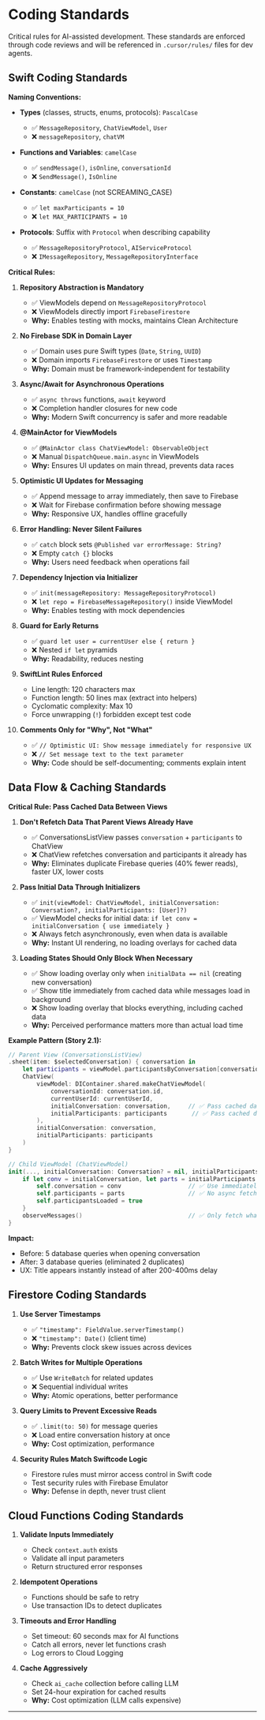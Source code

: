 # Coding Standards

Critical rules for AI-assisted development. These standards are enforced through code reviews and will be referenced in `.cursor/rules/` files for dev agents.

## Swift Coding Standards

**Naming Conventions:**

- **Types** (classes, structs, enums, protocols): `PascalCase`
  - ✅ `MessageRepository`, `ChatViewModel`, `User`
  - ❌ `messageRepository`, `chatVM`

- **Functions and Variables**: `camelCase`
  - ✅ `sendMessage()`, `isOnline`, `conversationId`
  - ❌ `SendMessage()`, `IsOnline`

- **Constants**: `camelCase` (not SCREAMING_CASE)
  - ✅ `let maxParticipants = 10`
  - ❌ `let MAX_PARTICIPANTS = 10`

- **Protocols**: Suffix with `Protocol` when describing capability
  - ✅ `MessageRepositoryProtocol`, `AIServiceProtocol`
  - ❌ `IMessageRepository`, `MessageRepositoryInterface`

**Critical Rules:**

1. **Repository Abstraction is Mandatory**
   - ✅ ViewModels depend on `MessageRepositoryProtocol`
   - ❌ ViewModels directly import `FirebaseFirestore`
   - **Why:** Enables testing with mocks, maintains Clean Architecture

2. **No Firebase SDK in Domain Layer**
   - ✅ Domain uses pure Swift types (`Date`, `String`, `UUID`)
   - ❌ Domain imports `FirebaseFirestore` or uses `Timestamp`
   - **Why:** Domain must be framework-independent for testability

3. **Async/Await for Asynchronous Operations**
   - ✅ `async throws` functions, `await` keyword
   - ❌ Completion handler closures for new code
   - **Why:** Modern Swift concurrency is safer and more readable

4. **@MainActor for ViewModels**
   - ✅ `@MainActor class ChatViewModel: ObservableObject`
   - ❌ Manual `DispatchQueue.main.async` in ViewModels
   - **Why:** Ensures UI updates on main thread, prevents data races

5. **Optimistic UI Updates for Messaging**
   - ✅ Append message to array immediately, then save to Firebase
   - ❌ Wait for Firebase confirmation before showing message
   - **Why:** Responsive UX, handles offline gracefully

6. **Error Handling: Never Silent Failures**
   - ✅ `catch` block sets `@Published var errorMessage: String?`
   - ❌ Empty `catch {}` blocks
   - **Why:** Users need feedback when operations fail

7. **Dependency Injection via Initializer**
   - ✅ `init(messageRepository: MessageRepositoryProtocol)`
   - ❌ `let repo = FirebaseMessageRepository()` inside ViewModel
   - **Why:** Enables testing with mock dependencies

8. **Guard for Early Returns**
   - ✅ `guard let user = currentUser else { return }`
   - ❌ Nested `if let` pyramids
   - **Why:** Readability, reduces nesting

9. **SwiftLint Rules Enforced**
   - Line length: 120 characters max
   - Function length: 50 lines max (extract into helpers)
   - Cyclomatic complexity: Max 10
   - Force unwrapping (`!`) forbidden except test code

10. **Comments Only for "Why", Not "What"**
    - ✅ `// Optimistic UI: Show message immediately for responsive UX`
    - ❌ `// Set message text to the text parameter`
    - **Why:** Code should be self-documenting; comments explain intent

## Data Flow & Caching Standards

**Critical Rule: Pass Cached Data Between Views**

1. **Don't Refetch Data That Parent Views Already Have**
   - ✅ ConversationsListView passes `conversation` + `participants` to ChatView
   - ❌ ChatView refetches conversation and participants it already has
   - **Why:** Eliminates duplicate Firebase queries (40% fewer reads), faster UX, lower costs

2. **Pass Initial Data Through Initializers**
   - ✅ `init(viewModel: ChatViewModel, initialConversation: Conversation?, initialParticipants: [User]?)`
   - ✅ ViewModel checks for initial data: `if let conv = initialConversation { use immediately }`
   - ❌ Always fetch asynchronously, even when data is available
   - **Why:** Instant UI rendering, no loading overlays for cached data

3. **Loading States Should Only Block When Necessary**
   - ✅ Show loading overlay only when `initialData == nil` (creating new conversation)
   - ✅ Show title immediately from cached data while messages load in background
   - ❌ Show loading overlay that blocks everything, including cached data
   - **Why:** Perceived performance matters more than actual load time

**Example Pattern (Story 2.1):**

```swift
// Parent View (ConversationsListView)
.sheet(item: $selectedConversation) { conversation in
    let participants = viewModel.participantsByConversation[conversation.id] ?? []
    ChatView(
        viewModel: DIContainer.shared.makeChatViewModel(
            conversationId: conversation.id,
            currentUserId: currentUserId,
            initialConversation: conversation,     // ✅ Pass cached data
            initialParticipants: participants       // ✅ Pass cached data
        ),
        initialConversation: conversation,
        initialParticipants: participants
    )
}

// Child ViewModel (ChatViewModel)
init(..., initialConversation: Conversation? = nil, initialParticipants: [User]? = nil) {
    if let conv = initialConversation, let parts = initialParticipants {
        self.conversation = conv                   // ✅ Use immediately
        self.participants = parts                  // ✅ No async fetch
        self.participantsLoaded = true
    }
    observeMessages()                              // ✅ Only fetch what's missing
}
```

**Impact:**
- Before: 5 database queries when opening conversation
- After: 3 database queries (eliminated 2 duplicates)
- UX: Title appears instantly instead of after 200-400ms delay

## Firestore Coding Standards

1. **Use Server Timestamps**
   - ✅ `"timestamp": FieldValue.serverTimestamp()`
   - ❌ `"timestamp": Date()` (client time)
   - **Why:** Prevents clock skew issues across devices

2. **Batch Writes for Multiple Operations**
   - ✅ Use `WriteBatch` for related updates
   - ❌ Sequential individual writes
   - **Why:** Atomic operations, better performance

3. **Query Limits to Prevent Excessive Reads**
   - ✅ `.limit(to: 50)` for message queries
   - ❌ Load entire conversation history at once
   - **Why:** Cost optimization, performance

4. **Security Rules Match Swiftcode Logic**
   - Firestore rules must mirror access control in Swift code
   - Test security rules with Firebase Emulator
   - **Why:** Defense in depth, never trust client

## Cloud Functions Coding Standards

1. **Validate Inputs Immediately**
   - Check `context.auth` exists
   - Validate all input parameters
   - Return structured error responses

2. **Idempotent Operations**
   - Functions should be safe to retry
   - Use transaction IDs to detect duplicates

3. **Timeouts and Error Handling**
   - Set timeout: 60 seconds max for AI functions
   - Catch all errors, never let functions crash
   - Log errors to Cloud Logging

4. **Cache Aggressively**
   - Check `ai_cache` collection before calling LLM
   - Set 24-hour expiration for cached results
   - **Why:** Cost optimization (LLM calls expensive)

---
